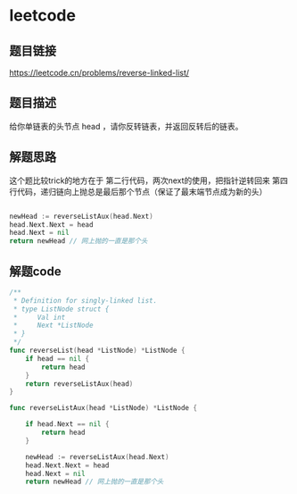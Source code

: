 # leetcode

## 题目链接
https://leetcode.cn/problems/reverse-linked-list/
## 题目描述
给你单链表的头节点 head ，请你反转链表，并返回反转后的链表。

## 解题思路

这个题比较trick的地方在于
第二行代码，两次next的使用，把指针逆转回来
第四行代码，递归链向上抛总是最后那个节点（保证了最末端节点成为新的头）

```go

newHead := reverseListAux(head.Next) 
head.Next.Next = head
head.Next = nil
return newHead // 网上抛的一直是那个头

```



## 解题code


```go
/**
 * Definition for singly-linked list.
 * type ListNode struct {
 *     Val int
 *     Next *ListNode
 * }
 */
func reverseList(head *ListNode) *ListNode {
	if head == nil {
		return head
	}
	return reverseListAux(head)
}

func reverseListAux(head *ListNode) *ListNode {

	if head.Next == nil {
		return head
	}

	newHead := reverseListAux(head.Next)
	head.Next.Next = head
	head.Next = nil
	return newHead // 网上抛的一直是那个头

```